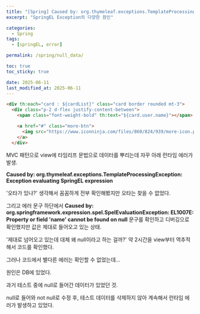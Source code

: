 ```yaml
---
title: "[Spring] Caused by: org.thymeleaf.exceptions.TemplateProcessingException: Exception evaluating SpringEL expression"
excerpt: "SpringEL Exception의 다양한 원인"

categories:
  - Spring
tags:
  - [springEL, error]

permalink: /spring/null_data/

toc: true
toc_sticky: true

date: 2025-06-11
last_modified_at: 2025-06-11
---
```


```html
<div th:each="card : ${cardList}" class="card border rounded mt-3">
  <div class="p-2 d-flex justify-content-between">
    <span class="font-weight-bold" th:text="${card.user.name}"></span>

    <a href="#" class="more-btn">
      <img src="https://www.iconninja.com/files/860/824/939/more-icon.png" width="30">
    </a>
  </div>
```

MVC 패턴으로 view에 타임리프 문법으로 데이터를 뿌리는데 자꾸 아래 런타임 에러가 발생.

**Caused by: org.thymeleaf.exceptions.TemplateProcessingException: Exception evaluating SpringEL expression**

'오타가 있나?' 생각해서 꼼꼼하게 전부 확인해봤지만 오타는 찾을 수 없었다.

그리고 에러 문구 하단에서 **Caused by: org.springframework.expression.spel.SpelEvaluationException: EL1007E: Property or field 'name' cannot be found on null** 문구를 확인하고 디버깅으로 확인했지만 값은 제대로 들어오고 있는 상태.

'제대로 넘어오고 있는데 대체 왜 null이라고 하는 걸까?' 약 2시간을 view부터 역추적해서 코드를 확인했다.

그러나 코드에서 별다른 에러는 확인할 수 없었는데...

원인은 DB에 있었다.

과거 테스트 중에 null로 들어간 데이터가 있었던 것.

null로 들어와 not null로 수정 후, 테스트 데이터를 삭제하지 않아 계속해서 런타임 에러가 발생하고 있었다.
